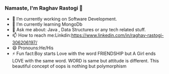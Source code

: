 ### Namaste, I'm Raghav Rastogi 👋

<!--
**raghav2404/raghav2404** is a ✨ _special_ ✨ repository because its `README.md` (this file) appears on your GitHub profile.
Here are some ideas to get you started:
-->
- 🔭 I’m currently working on Software Development.
- 🌱 I’m currently learning MongoDb
- 💬 Ask me about: Java , Data Structures or any tech related stuff.
- 📫 How to reach me:Linkdin:https://www.linkedin.com/in/raghav-rastogi-306206197/
- 😄 Pronouns:He/His
- ⚡ Fun fact:Boy starts Love with the word FRIENDSHIP but A Girl ends LOVE with the same word. WORD is same but attitude is different. This beautiful concept of oops is nothing but polymorphism
                                    
      

